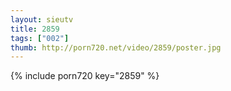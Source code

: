 ```yaml
--- 
layout: sieutv
title: 2859
tags: ["002"]
thumb: http://porn720.net/video/2859/poster.jpg
---
```

{% include porn720 key="2859" %} 
